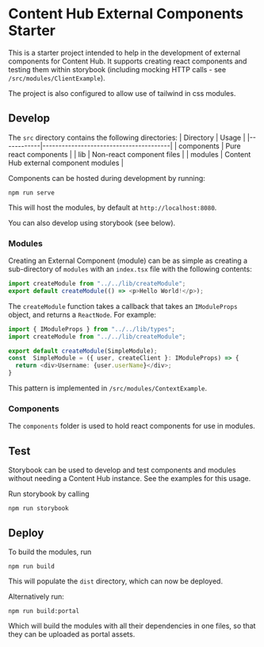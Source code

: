# Content Hub External Components Starter

This is a starter project intended to help in the development of external components for Content Hub. It supports creating react components and testing them within storybook (including mocking HTTP calls - see `/src/modules/ClientExample`).

The project is also configured to allow use of tailwind in css modules.

## Develop

The `src` directory contains the following directories:
| Directory | Usage |
|------------|----------------------------------------|
| components | Pure react components |
| lib | Non-react component files |
| modules | Content Hub external component modules |

Components can be hosted during development by running:

```
npm run serve
```

This will host the modules, by default at `http://localhost:8080`.

You can also develop using storybook (see below).

### Modules

Creating an External Component (module) can be as simple as creating a sub-directory of `modules` with an `index.tsx` file with the following contents:

```typescript
import createModule from "../../lib/createModule";
export default createModule(() => <p>Hello World!</p>);
```

The `createModule` function takes a callback that takes an `IModuleProps` object, and returns a `ReactNode`. For example:

```typescript
import { IModuleProps } from "../../lib/types";
import createModule from "../../lib/createModule";

export default createModule(SimpleModule);
const  SimpleModule = ({ user, createClient }: IModuleProps) => {
  return <div>Username: {user.userName}</div>;
}
```

This pattern is implemented in `/src/modules/ContextExample`.

### Components

The `components` folder is used to hold react components for use in modules.

## Test

Storybook can be used to develop and test components and modules without needing a Content Hub instance. See the examples for this usage.

Run storybook by calling

```
npm run storybook
```

## Deploy

To build the modules, run

```
npm run build
```

This will populate the `dist` directory, which can now be deployed.

Alternatively run:

```
npm run build:portal
```

Which will build the modules with all their dependencies in one files, so that they can be uploaded as portal assets.
